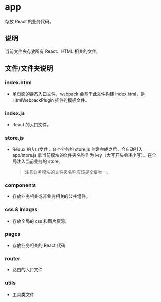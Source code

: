 # app

存放 React 的业务代码。

## 说明

当前文件夹存放所有 React、HTML 相关的文件。

## 文件/文件夹说明

### index.html

- 单页面的静态入口文件，webpack 会基于此文件构建 index.html，是 HtmlWebpackPlugin 插件的模板文件。

### index.js

- React 的入口文件。

### store.js

- Redux 的入口文件，各个业务的 store.js 创建完成之后，会自动引入 app/store.js,拿当前模块的文件夹名称作为 key（大写开头会转小写）。在全局注入当前业务的 store,
  > 注意业务模块的文件夹名称应该是全局唯一。

### components

- 存放业务相关或非业务相关的公共组件。

### css & images

- 存放全局的 css 和图片资源。

### pages

- 存放业务相关的 React 代码

### router

- 路由的入口文件

### utils

- 工具类文件
